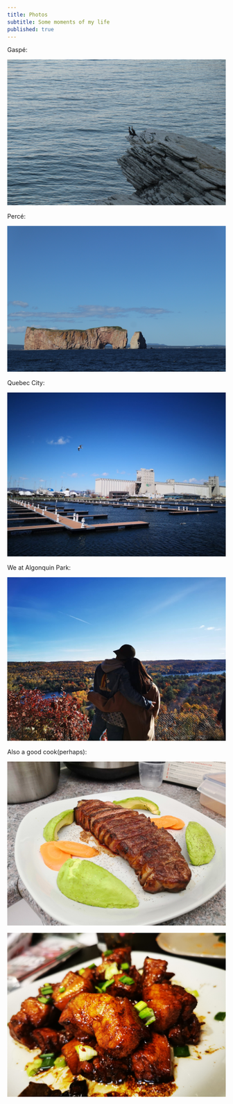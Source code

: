 ```yaml
---
title: Photos
subtitle: Some moments of my life
published: true
---
```


Gaspé:

![Gaspe](/img/Gaspe.JPG)


Percé:

![Perce](/img/Perce.JPG)
  
Quebec City:
  
![quebec city](/img/quebec.jpg)
  

We at Algonquin Park:

![quebec city](https://github.com/LinyiGuo96/LinyiGuo96.github.io/blob/master/img/algonquin.jpg?raw=true)


Also a good cook(perhaps):


![cook](https://github.com/LinyiGuo96/LinyiGuo96.github.io/blob/master/img/IMG_20191107_210320.jpg?raw=true)

![cook](https://github.com/LinyiGuo96/LinyiGuo96.github.io/blob/master/img/mmexport1573863116574.jpg?raw=true)
  
  

